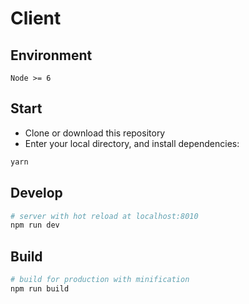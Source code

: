 # Client

## Environment

`Node >= 6`

## Start

 - Clone or download this repository
 - Enter your local directory, and install dependencies:

``` bash
yarn
```

## Develop

``` bash
# server with hot reload at localhost:8010
npm run dev
```

## Build

``` bash
# build for production with minification
npm run build
```
